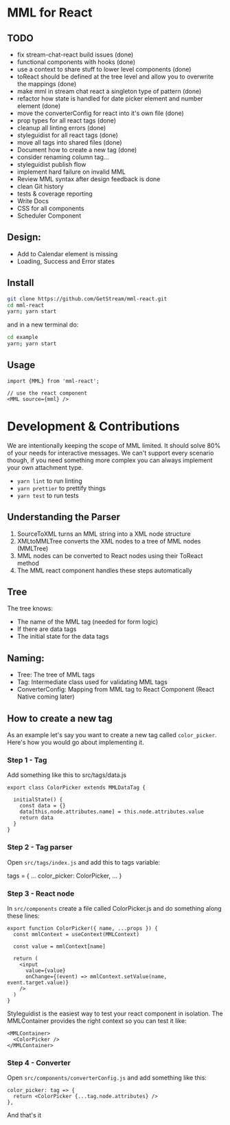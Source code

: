 # MML for React

## TODO

- fix stream-chat-react build issues (done)
- functional components with hooks (done)
- use a context to share stuff to lower level components (done)
- toReact should be defined at the tree level and allow you to overwrite the mappings (done)
- make mml in stream chat react a singleton type of pattern (done)
- refactor how state is handled for date picker element and number element (done)
- move the converterConfig for react into it's own file (done)
- prop types for all react tags (done)
- cleanup all linting errors (done)
- styleguidist for all react tags (done)
- move all tags into shared files (done)
- Document how to create a new tag (done)
- consider renaming column tag...
- styleguidist publish flow
- implement hard failure on invalid MML
- Review MML syntax after design feedback is done
- clean Git history
- tests & coverage reporting
- Write Docs
- CSS for all components
- Scheduler Component

## Design:

- Add to Calendar element is missing
- Loading, Success and Error states

## Install

```bash
git clone https://github.com/GetStream/mml-react.git
cd mml-react
yarn; yarn start
```

and in a new terminal do:

```bash
cd example
yarn; yarn start
```

## Usage

```
import {MML} from 'mml-react';

// use the react component
<MML source={mml} />
```

# Development & Contributions

We are intentionally keeping the scope of MML limited.
It should solve 80% of your needs for interactive messages.
We can't support every scenario though, if you need something more complex you can always implement your own attachment type.

- `yarn lint` to run linting
- `yarn prettier` to prettify things
- `yarn test` to run tests

## Understanding the Parser

1. SourceToXML turns an MML string into a XML node structure
2. XMLtoMMLTree converts the XML nodes to a tree of MML nodes (MMLTree)
3. MML nodes can be converted to React nodes using their ToReact method
4. The MML react component handles these steps automatically

## Tree

The tree knows:

- The name of the MML tag (needed for form logic)
- If there are data tags
- The initial state for the data tags

## Naming:

- Tree: The tree of MML tags
- Tag: Intermediate class used for validating MML tags
- ConverterConfig: Mapping from MML tag to React Component (React Native coming later)

## How to create a new tag

As an example let's say you want to create a new tag called `color_picker`.
Here's how you would go about implementing it.

### Step 1 - Tag

Add something like this to src/tags/data.js

```
export class ColorPicker extends MMLDataTag {

  initialState() {
    const data = {}
    data[this.node.attributes.name] = this.node.attributes.value
    return data
  }
}
```

### Step 2 - Tag parser

Open `src/tags/index.js` and add this to tags variable:

tags = {
...
color_picker: ColorPicker,
...
}

### Step 3 - React node

In `src/components` create a file called ColorPicker.js and do something along these lines:

```
export function ColorPicker({ name, ...props }) {
  const mmlContext = useContext(MMLContext)

  const value = mmlContext[name]

  return (
    <input
      value={value}
      onChange={(event) => mmlContext.setValue(name, event.target.value)}
    />
  )
}
```

Styleguidist is the easiest way to test your react component in isolation.
The MMLContainer provides the right context so you can test it like:

```
<MMLContainer>
  <ColorPicker />
</MMLContainer>
```

### Step 4 - Converter

Open `src/components/converterConfig.js` and add something like this:

```
color_picker: tag => {
  return <ColorPicker {...tag.node.attributes} />
},
```

And that's it
